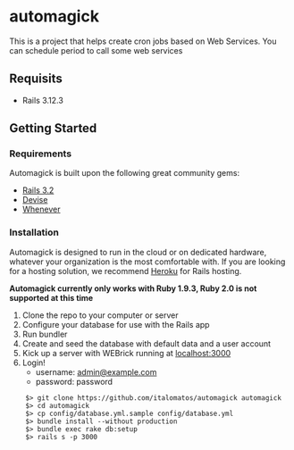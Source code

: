 # automagick
This is a project that helps create cron jobs based on Web Services. You can schedule period to call some web services

Requisits
---
* Rails 3.12.3

## Getting Started

### Requirements
Automagick is built upon the following great community gems:

* [Rails 3.2](https://github.com/rails/rails)
* [Devise](https://github.com/plataformatec/devise)
* [Whenever](https://github.com/javan/whenever)


### Installation
Automagick is designed to run in the cloud or on dedicated hardware, whatever your organization is the most comfortable with. If you are looking for a hosting solution, we recommend [Heroku](http://www.heroku.com) for Rails hosting.

**Automagick currently only works with Ruby 1.9.3, Ruby 2.0 is not supported at this time**

1. Clone the repo to your computer or server
2. Configure your database for use with the Rails app
3. Run bundler
4. Create and seed the database with default data and a user account
5. Kick up a server with WEBrick running at [localhost:3000](http://localhost:3000)
6. Login!
	* username: admin@example.com
	* password: password
	
```
	$> git clone https://github.com/italomatos/automagick automagick
	$> cd automagick
	$> cp config/database.yml.sample config/database.yml
	$> bundle install --without production
	$> bundle exec rake db:setup
	$> rails s -p 3000
```